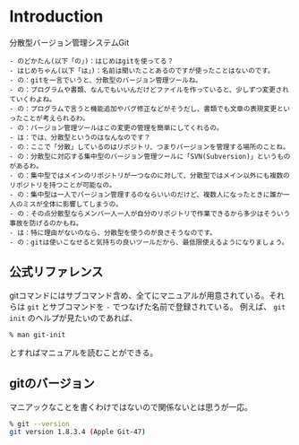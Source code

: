 Introduction
======
分散型バージョン管理システムGit

```
- のどかたん(以下「の」)：はじめはgitを使ってる？
- はじめちゃん(以下「は」)：名前は聞いたことあるのですが使ったことはないのです。
- の：gitを一言でいうと、分散型のバージョン管理ツールね。
- の：プログラムや書類、なんでもいいんだけどファイルを作っていると、少しずつ変更されていくわよね。
- の：プログラムで言うと機能追加やバグ修正などがそうだし、書類でも文章の表現変更といったことが考えられるわ。
- の：バージョン管理ツールはこの変更の管理を簡単にしてくれるの。
- は：では、分散型というのはなんなのです？
- の：ここで「分散」しているのはリポジトリ、つまりバージョンを管理する場所のことね。
- の：分散型に対応する集中型のバージョン管理ツールに「SVN(Subversion)」というものがあるわ。
- の：集中型ではメインのリポジトリが一つなのに対して、分散型ではメイン以外にも複数のリポジトリを持つことが可能なの。
- の：集中型は一人でバージョン管理するのならいいのだけど、複数人になったときに誰か一人のミスが全体に影響してしまうの。
- の：その点分散型ならメンバ一人一人が自分のリポジトリで作業できるから多少はそういう事故を防げるのかもね。
- は：特に理由がないのなら、分散型を使うのが良さそうなのです。
- の：gitは使いこなせると気持ちの良いツールだから、最低限使えるようになりましょう。
```


## 公式リファレンス
gitコマンドにはサブコマンド含め、全てにマニュアルが用意されている。それらは `git` とサブコマンドを `-` でつなげた名前で登録されている。
例えば、 `git init` のヘルプが見たいのであれば、

```
% man git-init
```

とすればマニュアルを読むことができる。

## gitのバージョン
マニアックなことを書くわけではないので関係ないとは思うが一応。

```bash
% git --version
git version 1.8.3.4 (Apple Git-47)
```

